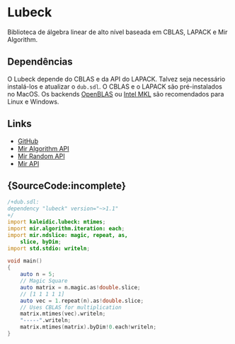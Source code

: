 # Lubeck

Biblioteca de álgebra linear de alto nível baseada em CBLAS, LAPACK e Mir Algorithm.

## Dependências

O Lubeck depende do CBLAS e da API do LAPACK. Talvez seja necessário instalá-los e atualizar o `dub.sdl`.
O CBLAS e o LAPACK são pré-instalados no MacOS.
Os backends [OpenBLAS](http://www.openblas.net) ou [Intel MKL](https://software.intel.com/en-us/mkl) são recomendados para Linux e Windows.

## Links

 - [GitHub](https://github.com/kaleidicassociates/lubeck)
 - [Mir Algorithm API](http://mir-algorithm.libmir.org)
 - [Mir Random API](http://mir-random.libmir.org)
 - [Mir API](http://mir.libmir.org)

## {SourceCode:incomplete}

```d
/+dub.sdl:
dependency "lubeck" version="~>1.1"
+/
import kaleidic.lubeck: mtimes;
import mir.algorithm.iteration: each;
import mir.ndslice: magic, repeat, as,
    slice, byDim;
import std.stdio: writeln;

void main()
{
    auto n = 5;
    // Magic Square
    auto matrix = n.magic.as!double.slice;
    // [1 1 1 1 1]
    auto vec = 1.repeat(n).as!double.slice;
    // Uses CBLAS for multiplication
    matrix.mtimes(vec).writeln;
    "-----".writeln;
    matrix.mtimes(matrix).byDim!0.each!writeln;
}
```
